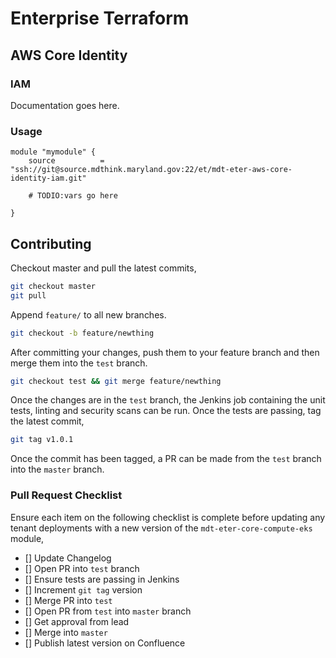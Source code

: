 # Enterprise Terraform 
## AWS Core Identity
### IAM

Documentation goes here.

### Usage

```
module "mymodule" {
	source          = "ssh://git@source.mdthink.maryland.gov:22/et/mdt-eter-aws-core-identity-iam.git"
	
	# TODIO:vars go here

}
```
## Contributing

Checkout master and pull the latest commits,

```bash
git checkout master
git pull
```

Append ``feature/`` to all new branches.

```bash
git checkout -b feature/newthing
```

After committing your changes, push them to your feature branch and then merge them into the `test` branch. 

```bash
git checkout test && git merge feature/newthing
```

Once the changes are in the `test` branch, the Jenkins job containing the unit tests, linting and security scans can be run. Once the tests are passing, tag the latest commit,

```bash
git tag v1.0.1
```

Once the commit has been tagged, a PR can be made from the `test` branch into the `master` branch.

### Pull Request Checklist

Ensure each item on the following checklist is complete before updating any tenant deployments with a new version of the ``mdt-eter-core-compute-eks`` module,

- [] Update Changelog
- [] Open PR into `test` branch
- [] Ensure tests are passing in Jenkins
- [] Increment `git tag` version
- [] Merge PR into `test`
- [] Open PR from `test` into `master` branch
- [] Get approval from lead
- [] Merge into `master`
- [] Publish latest version on Confluence